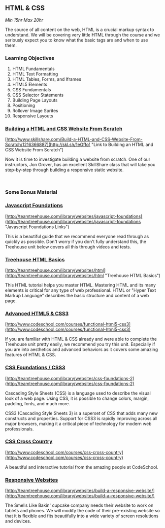 ## HTML & CSS
*Min 15hr Max 20hr*

The source of all content on the web, HTML is a crucial markup syntax to understand. We will be covering very little HTML through the course and we seriously expect you to know what the basic tags are and when to use them.

### Learning Objectives

  1. HTML Fundamentals
  2. HTML Text Formatting
  3. HTML Tables, Forms, and Iframes
  4. HTML5 Elements
  5. CSS Fundamentals
  6. CSS Selector Statements
  7. Building Page Layouts
  8. Positioning
  9. Rollover Image Sprites
  10. Responsive Layouts

### [Building a HTML and CSS Website From Scratch](http://skl.sh/1eGffo1 "Link to Building a HTML and CSS Website From Scratch")

[http://www.skillshare.com/Build-a-HTML-and-CSS-Website-From-Scratch/1216366887](http://skl.sh/1eGffo1 "Link to Building an HTML and CSS Website From Scratch")

Now it is time to investigate building a website from scratch. One of our
instructors, Jon Grover, has an excellent SkillShare class that will take you
step-by-step through building a responsive static website.

<br />

### Some Bonus Material

### [Javascript Foundations](http://teamtreehouse.com/library/websites/javascript-foundations "Javascript Foundations Link")

[http://teamtreehouse.com/library/websites/javascript-foundations](http://teamtreehouse.com/library/websites/javascript-foundations "Javascript Foundations Links")

This is a beautiful guide that we recommend everyone read through as quickly as
possible. Don't worry if you don't fully understand this, the Treehouse unit
below covers all this through videos and tests.

### [Treehouse HTML Basics](http://teamtreehouse.com/library/websites/html "Treehouse HTML Basics")

[http://teamtreehouse.com/library/websites/html](http://teamtreehouse.com/library/websites/html "Treehouse HTML Basics")

This HTML tutorial helps you master HTML. Mastering HTML and its many elements
is critical for any type of web professional. HTML or "Hyper Text Markup
Language" describes the basic structure and content of a web page.

### [Advanced HTML5 & CSS3](http://www.codeschool.com/courses/functional-html5-css3 "Advanced HTML5 & CSS3 Link")

[http://www.codeschool.com/courses/functional-html5-css3](http://www.codeschool.com/courses/functional-html5-css3)

If you are familiar with HTML & CSS already and were able to complete the
Treehouse unit pretty easily, we recommend you try this unit. Especially if you
are into aesthetics and advanced behaviors as it covers some amazing features
of HTML & CSS.

### [CSS Foundations / CSS3](http://teamtreehouse.com/library/websites/css-foundations-2 "CSS Foundations / CSS3 Link")

[http://teamtreehouse.com/library/websites/css-foundations-2](http://teamtreehouse.com/library/websites/css-foundations-2)

Cascading Style Sheets (CSS) is a language used to describe the visual look of
a web page. Using CSS, it is possible to change colors, margin, padding, fonts,
and much more.

CSS3 (Cascading Style Sheets 3) is a superset of CSS that adds many new
constructs and properties. Support for CSS3 is rapidly improving across all
major browsers, making it a critical piece of technology for modern web
professionals.

### [CSS Cross Country](http://www.codeschool.com/courses/css-cross-country "CSS Cross Country Link")

[http://www.codeschool.com/courses/css-cross-country](http://www.codeschool.com/courses/css-cross-country)

A beautiful and interactive tutorial from the amazing people at CodeSchool.

### [Responsive Websites](http://teamtreehouse.com/library/websites/build-a-responsive-website/ "Responsive Websites Link")

[http://teamtreehouse.com/library/websites/build-a-responsive-website/](http://teamtreehouse.com/library/websites/build-a-responsive-website/)

The Smells Like Bakin' cupcake company needs their website to work on tablets
and phones. We will modify the code of their pre-existing website so that it is
flexible and fits beautifully into a wide variety of screen resolutions and
devices.
